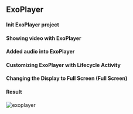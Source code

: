 ## ExoPlayer

#### Init ExoPlayer project

#### Showing video with ExoPlayer

#### Added audio into ExoPlayer

#### Customizing ExoPlayer with Lifecycle Activity

#### Changing the Display to Full Screen (Full Screen)

#### Result
![exoplayer](https://user-images.githubusercontent.com/27923352/194069968-555087aa-c0c7-48a2-800d-9696a201c66e.gif)
